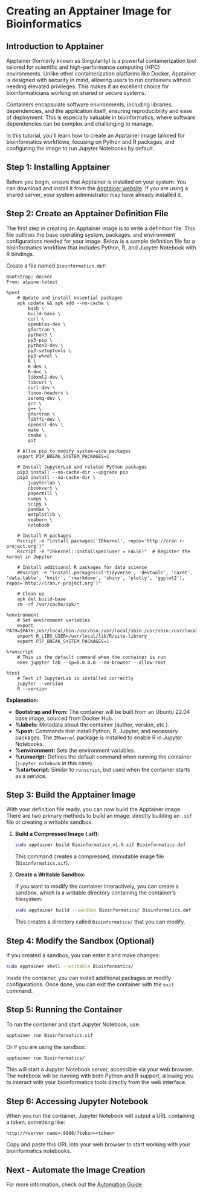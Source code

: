 # **Creating an Apptainer Image for Bioinformatics**

## **Introduction to Apptainer**

Apptainer (formerly known as Singularity) is a powerful containerization tool tailored for scientific and high-performance computing (HPC) environments. Unlike other containerization platforms like Docker, Apptainer is designed with security in mind, allowing users to run containers without needing elevated privileges. This makes it an excellent choice for bioinformaticians working on shared or secure systems.

Containers encapsulate software environments, including libraries, dependencies, and the application itself, ensuring reproducibility and ease of deployment. This is especially valuable in bioinformatics, where software dependencies can be complex and challenging to manage.

In this tutorial, you'll learn how to create an Apptainer image tailored for bioinformatics workflows, focusing on Python and R packages, and configuring the image to run Jupyter Notebooks by default.

## **Step 1: Installing Apptainer**

Before you begin, ensure that Apptainer is installed on your system. You can download and install it from the [Apptainer website](https://apptainer.org/). If you are using a shared server, your system administrator may have already installed it.

## **Step 2: Create an Apptainer Definition File**

The first step in creating an Apptainer image is to write a definition file. This file outlines the base operating system, packages, and environment configurations needed for your image. Below is a sample definition file for a bioinformatics workflow that includes Python, R, and Jupyter Notebook with R bindings.

Create a file named `Bioinformatics.def`:

```plaintext
Bootstrap: docker
From: alpine:latest

%post
    # Update and install essential packages
    apk update && apk add --no-cache \
        bash \
        build-base \
        curl \
        openblas-dev \
        gfortran \
        python3 \
        py3-pip \
        python3-dev \
        py3-setuptools \
        py3-wheel \
        R \
        R-dev \
        R-doc \
        libxml2-dev \
        libcurl \
        curl-dev \
        linux-headers \
        zeromq-dev \
        gcc \
        g++ \
        gfortran \
        libffi-dev \
        openssl-dev \
        make \
        cmake \
        git

    # Allow pip to modify system-wide packages
    export PIP_BREAK_SYSTEM_PACKAGES=1
    
    # Install JupyterLab and related Python packages
    pip3 install --no-cache-dir --upgrade pip
    pip3 install --no-cache-dir \
        jupyterlab \
        nbconvert \
        papermill \
        numpy \
        scipy \
        pandas \
        matplotlib \
        seaborn \
        notebook

    # Install R packages
    Rscript -e "install.packages('IRkernel', repos='http://cran.r-project.org')"
    Rscript -e "IRkernel::installspec(user = FALSE)"  # Register the kernel in Jupyter

    # Install additional R packages for data science
    #Rscript -e "install.packages(c('tidyverse', 'devtools', 'caret', 'data.table', 'knitr', 'rmarkdown', 'shiny', 'plotly', 'ggplot2'), repos='http://cran.r-project.org')"

    # Clean up
    apk del build-base
    rm -rf /var/cache/apk/*

%environment
    # Set environment variables
    export PATH=$PATH:/usr/local/bin:/usr/bin:/usr/local/sbin:/usr/sbin:/usr/local/lib/R/bin
    export R_LIBS_USER=/usr/local/lib/R/site-library
    export PIP_BREAK_SYSTEM_PACKAGES=1

%runscript
    # This is the default command when the container is run
    exec jupyter lab --ip=0.0.0.0 --no-browser --allow-root

%test
    # Test if JupyterLab is installed correctly
    jupyter --version
    R --version

```

**Explanation:**

- **Bootstrap and From:** The container will be built from an Ubuntu 22.04 base image, sourced from Docker Hub.
- **%labels:** Metadata about the container (author, version, etc.).
- **%post:** Commands that install Python, R, Jupyter, and necessary packages. The `IRkernel` package is installed to enable R in Jupyter Notebooks.
- **%environment:** Sets the environment variables.
- **%runscript:** Defines the default command when running the container (`jupyter notebook` in this case).
- **%startscript:** Similar to `runscript`, but used when the container starts as a service.

## **Step 3: Build the Apptainer Image**

With your definition file ready, you can now build the Apptainer image. There are two primary methods to build an image: directly building an `.sif` file or creating a writable sandbox.

1. **Build a Compressed Image (.sif):**

    ```sh
    sudo apptainer build Bioinformatics_v1.0.sif Bioinformatics.def
    ```

   This command creates a compressed, immutable image file (`Bioinformatics.sif`).

2. **Create a Writable Sandbox:**

   If you want to modify the container interactively, you can create a sandbox, which is a writable directory containing the container’s filesystem:

    ```sh
    sudo apptainer build --sandbox Bioinformatics/ Bioinformatics.def
    ```

   This creates a directory called `Bioinformatics/` that you can modify.

## **Step 4: Modify the Sandbox (Optional)**

If you created a sandbox, you can enter it and make changes:

```sh
sudo apptainer shell --writable Bioinformatics/
```

Inside the container, you can install additional packages or modify configurations. Once done, you can exit the container with the `exit` command.

## **Step 5: Running the Container**

To run the container and start Jupyter Notebook, use:

```sh
apptainer run Bioinformatics.sif
```

Or if you are using the sandbox:

```sh
apptainer run Bioinformatics/
```

This will start a Jupyter Notebook server, accessible via your web browser. The notebook will be running with both Python and R support, allowing you to interact with your bioinformatics tools directly from the web interface.

## **Step 6: Accessing Jupyter Notebook**

When you run the container, Jupyter Notebook will output a URL containing a token, something like:

```plaintext
http://<server name>:8888/?token=<token>
```

Copy and paste this URL into your web browser to start working with your bioinformatics notebooks.


## Next - Automate the Image Creation

For more information, check out the [Automation Guide](./AUTOMATION.md).